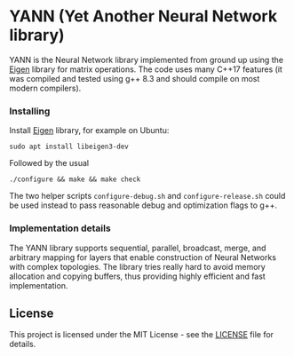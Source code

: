 # YANN (Yet Another Neural Network library)

YANN is the Neural Network library implemented from ground up using
the [Eigen](https://eigen.tuxfamily.org) library for matrix operations.
The code uses many C++17 features (it was compiled and tested using
g++ 8.3 and should compile on most modern compilers).

### Installing

Install [Eigen](https://eigen.tuxfamily.org) library, for example
on Ubuntu:

```
sudo apt install libeigen3-dev
```

Followed by the usual

```
./configure && make && make check
```

The two helper scripts `configure-debug.sh` and `configure-release.sh`
could be used instead to pass reasonable debug and optimization flags 
to g++.

### Implementation details

The YANN library supports sequential, parallel, broadcast, merge, and
arbitrary mapping for layers that enable construction of Neural Networks
with complex topologies. The library tries really hard to avoid memory
allocation and copying buffers, thus providing highly efficient and
fast implementation.

## License

This project is licensed under the MIT License - see the [LICENSE](LICENSE)
file for details.
